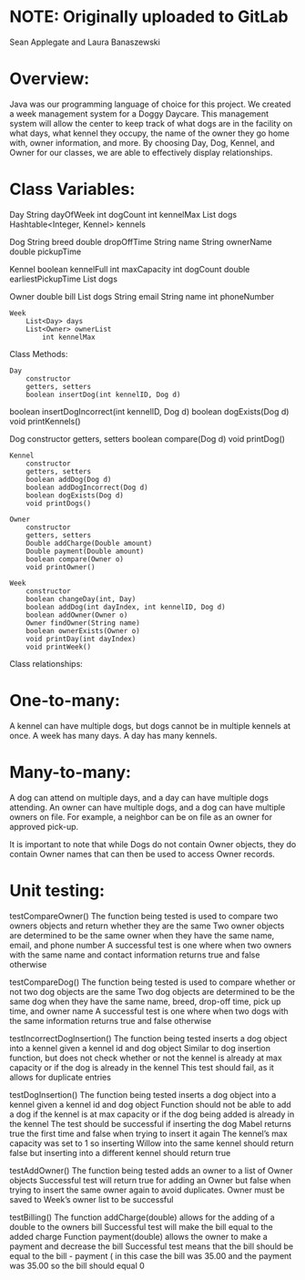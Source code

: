 
# NOTE: Originally uploaded to GitLab 
Sean Applegate and Laura Banaszewski

# Overview:
	
Java was our programming language of choice for this project. We created a week management system for a Doggy Daycare. This management system will allow the center to keep track of what dogs are in the facility on what days, what kennel they occupy, the name of the owner they go home with, owner information, and more. By choosing Day, Dog, Kennel, and Owner for our classes, we are able to effectively display relationships.

# Class Variables:

Day
 String dayOfWeek
 int dogCount
 int kennelMax
 List<Dog> dogs
 Hashtable<Integer, Kennel> kennels 

Dog
String breed
double dropOffTime
String name
String ownerName
double pickupTime

Kennel
boolean kennelFull
    	int maxCapacity
    	int dogCount
    	double earliestPickupTime
    	List<Dog> dogs

Owner
   	double bill
    	List<Dog> dogs
    	String email
    	String name
int phoneNumber

 
	Week
		List<Day> days
		List<Owner> ownerList
    		int kennelMax



Class Methods:

	Day
		constructor
		getters, setters
		boolean insertDog(int kennelID, Dog d)
boolean insertDogIncorrect(int kennelID, Dog d)
boolean dogExists(Dog d)
void printKennels()
	
Dog
	constructor
		getters, setters
		boolean compare(Dog d)
		void printDog()

	Kennel
		constructor
		getters, setters
		boolean addDog(Dog d)
		boolean addDogIncorrect(Dog d)
		boolean dogExists(Dog d)
		void printDogs()

	Owner
		constructor
		getters, setters
		Double addCharge(Double amount)
		Double payment(Double amount)
		boolean compare(Owner o)
		void printOwner()

	Week
		constructor
		boolean changeDay(int, Day)
		boolean addDog(int dayIndex, int kennelID, Dog d)
		boolean addOwner(Owner o)
		Owner findOwner(String name)
		boolean ownerExists(Owner o)
		void printDay(int dayIndex)
		void printWeek()







Class relationships:

# One-to-many:
A kennel can have multiple dogs, but dogs cannot be in multiple kennels at once. 
A week has many days.
A day has many kennels.

# Many-to-many:
A dog can attend on multiple days, and a day can have multiple dogs attending. 
An owner can have multiple dogs, and a dog can have multiple owners on file. For example, a neighbor can be on file as an owner for approved pick-up. 


It is important to note that while Dogs do not contain Owner objects, they do contain Owner names that can then be used to access Owner records. 


# Unit testing:

testCompareOwner()
The function being tested is used to compare two owners objects and return whether they are the same
Two owner objects are determined to be the same owner when they have the same name, email, and phone number
A successful test is one where when two owners with the same name and contact information returns true and false otherwise

testCompareDog()
The function being tested is used to compare whether or not two dog objects are the same
Two dog objects are determined to be the same dog when they have the same name, breed, drop-off time, pick up time, and owner name
A successful test is one where when two dogs with the same information returns true and false otherwise

testIncorrectDogInsertion()
The function being tested inserts a dog object into a kennel given a kennel id and dog object
Similar to dog insertion function, but does not check whether or not the kennel is already at max capacity or if the dog is already in the kennel
This test should fail, as it allows for duplicate entries 

testDogInsertion()
The function being tested inserts a dog object into a kennel given a kennel id and dog object
Function should not be able to add a dog if the kennel is at max capacity or if the dog being added is already in the kennel
The test should be successful if inserting the dog Mabel returns true the first time and false when trying to insert it again
The kennel’s max capacity was set to 1 so inserting Willow into the same kennel should return false but inserting into a different kennel should return true

testAddOwner()
The function being tested adds an owner to a list of Owner objects
Successful test will return true for adding an Owner but false when trying to insert the same owner again to avoid duplicates. Owner must be saved to Week’s owner list to be successful

testBilling()
The function addCharge(double) allows for the adding of a double to the owners bill
Successful test will make the bill equal to the added charge
Function payment(double) allows the owner to make a payment and decrease the bill
Successful test means that the bill should be equal to the bill - payment ( in this case the bill was 35.00 and the payment was 35.00 so the bill should equal 0

